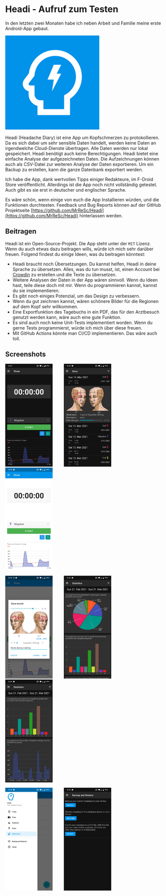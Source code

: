 # Headi - Aufruf zum Testen

In den letzten zwei Monaten habe ich neben Arbeit und Familie meine erste Android-App gebaut. 

![](logo.png)

Headi (Headache Diary) ist eine App um Kopfschmerzen zu protokollieren. Da es sich dabei um sehr sensible Daten handelt, werden keine Daten an irgendwelche Cloud-Dienste übertragen. Alle Daten werden nur lokal gespeichert. Headi benötigt auch keine Berechtigungen. Headi bietet eine einfache Analyse der aufgezeichneten Daten. Die Aufzeichnungen können auch als CSV-Datei zur weiteren Analyse der Daten exportieren. Um ein Backup zu erstellen, kann die ganze Datenbank exportiert werden.

Ich habe die App, dank wertvollen Tipps einiger Redakteure, im F-Droid Store veröffentlicht. Allerdings ist die App noch nicht vollständig getestet. Auch gibt es sie erst in deutscher und englischer Sprache.

Es wäre schön, wenn einige von euch die App Installieren würden, und die Funktionen durchtesten. Feedback und Bug Reports können auf der GitHub Projektseite [https://github.com/MrReSc/Headi](https://github.com/MrReSc/Headi) hinterlassen werden.

## Beitragen
Headi ist ein Open-Source-Projekt. Die App steht unter der `MIT` Lizenz. Wenn du auch etwas dazu beitragen wills, würde ich mich sehr darüber freuen. Folgend findest du einige Ideen, was du beitragen könntest:

* Headi braucht noch Übersetzungen. Du kannst helfen, Headi in deine Sprache zu übersetzen. Alles, was du tun musst, ist, einen Account bei [Crowdin](https://crwd.in/headi) zu erstellen und die Texte zu übersetzen.
* Weitere Analysen der Daten in der App wären sinnvoll. Wenn du Ideen hast, teile diese doch mit mir. Wenn du programmieren kannst, kannst du sie implementieren.
* Es gibt noch einiges Potenzial, um das Design zu verbessern.
* Wenn du gut zeichnen kannst, wären schönere Bilder für die Regionen auf dem Kopf sehr willkommen.
* Eine Exportfunktion des Tagebuchs in ein PDF, das für den Arztbesuch genutzt werden kann, wäre auch eine gute Funktion.
* Es sind auch noch keine Unit-Tests implementiert worden. Wenn du gerne Tests programmierst, würde ich mich über diese freuen.
* Mit GitHub Actions könnte man CI/CD implementieren. Das wäre auch toll.

## Screenshots

<p align="left">
  <img alt="Light" src="1.jpg" width="30%">
    &nbsp; &nbsp; &nbsp; &nbsp;
  <img alt="Dark" src="4.jpg" width="30%">
    &nbsp; &nbsp; &nbsp; &nbsp;
  <img alt="Dark" src="2.jpg" width="30%">
</p>

<p align="left">
  <img alt="Light" src="3.jpg" width="30%">
    &nbsp; &nbsp; &nbsp; &nbsp;
  <img alt="Dark" src="5.jpg" width="30%">
    &nbsp; &nbsp; &nbsp; &nbsp;
  <img alt="Dark" src="6.jpg" width="30%">
</p>

<p align="left">
  <img alt="Light" src="7.jpg" width="30%">
    &nbsp; &nbsp; &nbsp; &nbsp;
  <img alt="Dark" src="8.jpg" width="30%">
</p>

